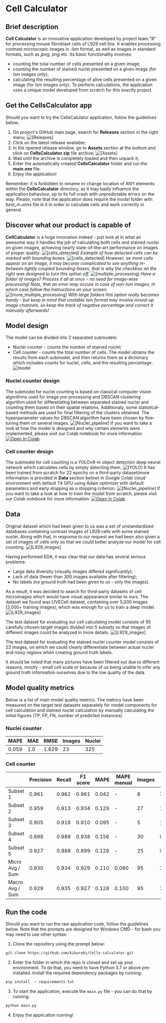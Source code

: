 # Cell Calculator

## Brief description

**Cell Calculator** is an innovative application developed by project team "B" for processing mouse fibroblast cells of L929 cell line. It enables processing contrast microscopic images in *.lsm* format, as well as images in standard formats, such as *jpeg*, *png* etc. Its basic functionality involves:
* counting the total number of cells presented on a given image;
* counting the number of stained nuclei presented on a given image (for *lsm* images only);
* calculating the resulting percentage of alive cells presented on a given image (for *lsm* images only).
To perform calculations, the application uses a unique model developed from scratch for this exactly project.

## Get the CellsCalculator app

Should you want to try the CellsCalulator application, follow the guidelines below:
1. On project's GitHub main page, search for **Releases** section in the right menu;
![[Releases]](images/Screenshot_8.png)
2. Click on the latest release available;
3. In the opened release window, go to **Assets** section at the bottom and click on **CellsCalculator.zip** file archive;
![[Assets]](images/Screenshot_9.png)
4. Wait until the archive is completely loaded and then unpack it;
5. Enter the automatically created **CellsCalculator** folder and run the **main.exe** file.
6. Enjoy the application!

Remember: it is forbidden to rename or change location of ANY elements within the **CellsCalculator** directory, as it may badly influence the application behaviour, up to its full crash with unpredictable errors on the way. Please, note that the application does require the *model* folder with *best_m.onnx* file in it in order to calculate cells and work correctly in general.

## Discover what our product is capable of

**CellCalculator** is a huge innovation indeed - just look at in what an awesome way it handles the job of calculating both cells and stained nuclei on given images, achieving nearly state-of-the-art performance on images of proper quality:
![[cells_detected]](images/Screenshot_8_2.png)
*Example of how detected cells can be marked with bounding boxes.*
![[cells_detected]](images/Screenshot_9_2.png)
*However, as more cells appear on an image, it may become complicated to see anything in-between tightly coupled bounding-boxes, that is why the checkbox on the right was designed to turn this option off.*
![[multiple_processing]](images/Screenshot_18.png)
*Have a folder of images? Process it all at once - no need for image-wise processing! Note, that an error may occure in case of non-lsm images, in which case follow the instructions on your screen.*
![[more_multiple_processing]](images/Screenshot_19.png)
*With large folders this option really becomes handy - but keep in mind that unstable lsm format may involve mixed-up image channels, so keep the track of negative percentage and correct it manually afterwards!*

## Model design
The model can be divided into 2 separated submodels:
* Nuclei counter - counts the number of stained nuclei;
* Cell counter - counts the total number of cells.
The model obtains the results from each submodel, and then returns them as a dictionary which includes counts for nuclei, cells, and the resulting percentage.
![model](images/general_model.png)

### Nuclei counter design
The submodel for nuclei counting is based on classical computer vision algorithms used for image pre-processing and DBSCAN clustering algorithm used for differetiating between separated stained nuclei and counting them based on their spatial relations. Additionaly, some statistical-based methods are used for final filtering of the clusters obtained. The hyperparameter values for DBSCAN algorithm have been chosen by fine-tuning them on several images.
![[Nuclei_pipeline]](images/Screenshot_5.png)
If you want to take a look at how the model is designed and why certain elements were implemented, please visit our Colab notebook for more information: [![Open In Colab](https://colab.research.google.com/assets/colab-badge.svg)](https://colab.research.google.com/drive/1cpntc3IXbIoR_0kkj4pkOzkzGqZbzueq#scrollTo=8xU2ZH2ahBBm)

### Cell counter design
The submodel for cell counting is a YOLOv8-m object detection deep neural network which calculates cells by simply detecting them.
![[YOLO]](images/YOLO_architecture.png)
It has been trained from scratch for 22 epochs on a third-party dataset(more information is provided in **Data** section below) in Google Colab cloud environment with default T4 GPU using Adam optimizer with default parameters and early stopping as a stopping criterion.
![[Nuclei_pipeline]](images/Screenshot_6.png)
If you want to take a look at how to train the model from scratch, please visit our Colab notebook for more information: [![Open In Colab](https://colab.research.google.com/drive/1cpntc3IXbIoR_0kkj4pkOzkzGqZbzueq?usp=sharing)](https://colab.research.google.com/drive/1cpntc3IXbIoR_0kkj4pkOzkzGqZbzueq?usp=sharing)

## Data

Original dataset which had been given to us was a set of unstandardized databases containing contrast images of L929 cells with some stained nuclei. Along with that, in response to our request we had been also given a set of images of cells only so that we could better analyze our model for cell counting.
![[L929_images]](images/target_data.png)

Having performed EDA, it was clear that our data has several serious problems:
- Large data diversity (visually images differed significantly);
- Lack of data (fewer than 300 images available after filtering);
- No labels (no ground truth had been given to us - only the images).

As a result, it was decided to search for third-party datasets of cell microimages which would have visual appearance similar to ours. The dataset we found was LIVECell dataset, containing over 5,000 images (3,000+ training images), which was enough for us to train a deep model.
![[L929_images]](images/livecell_data.png)

The test dataset for evaluating our cell calculating model consists of 95 carefully chosen target images divided into 5 subsets so that images of different images could be analyzed in more details.
![[L929_images]](images/Test_dataset_balance.png)

The test dataset for evaluating the stained nuclei counter model consists of 23 images, on which we could clearly differentiate between actual nuclei and noisy regions when creating ground truth labels.

It should be noted that many pictures have been filtered out due to different reasons, mostly - small cell scale or because of us being unable to infer any ground truth information ourselves due to the low quality of the data.

## Model quality metrics
Below is a list of main model quality metrics. The metrics have been measured on the target test datasets separately for model components for cell calculation and stained nuclei calculation by manually calculating the initial figures (TP, FP, FN, number of predicted instances).

### Nuclei counter
| MAPE | MAE | RMSE | Images | Nuclei |
|---|---|---|---|---|
| 0.059 | 1.0 | 1.629 | 23 | 325 |

### Cell counter

|  | Precision | Recall | F1 score | MAPE | MAPE manual | Images | Cells |
|---|---|---|---|---|---|---|---|
| Subset 1 | 0.961 | 0.962 | 0.961 | 0.042 | - | 8 | 7006 |
| Subset 2 | 0.959 | 0.913 | 0.934 | 0.129 | - | 27 | 7619 |
| Subset 3 | 0.905 | 0.918 | 0.910 | 0.095 | - | 5 | 1200 |
| Subset 4 | 0.898 | 0.989 | 0.938 | 0.156 | - | 30 | 8588 |
| Subset 5 | 0.927 | 0.888 | 0.899 | 0.129 | - | 25 | 9193 |
| Micro Avg / Sum | 0.930 | 0.934 | 0.929 | 0.110 | 0.080 | 95 | 33606 |
| Macro Avg / Sum | 0.929 | 0.935 | 0.927 | 0.128 | 0.100 | 95 | 33606 |

## Run the code

Should you want to run the raw application code, follow the guidelines below. Note that the prompts are designed for Windows CMD - for bash you may need to use other syntax:
1. Clone the repository using the prompt below:
```bash
git clone https://github.com/kikuroki/Cells-calculator.git
```
2. Enter the folder in which the repo is cloned and set up your environment. To do that, you need to have Python 3.7 or above pre-installed. Install the required dependency packages by running:
```bash
pip install -r requirements.txt
```
3. To start the application, execute the ```main.py``` file - you can do that by running:
```bash
python main.py
```
4. Enjoy the application running!
